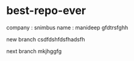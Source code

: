 # best-repo-ever
company : snimbus
name : manideep
gfdtrsfghh

new branch
csdfdshfdsfhadsfh

next branch
mkjhggfg